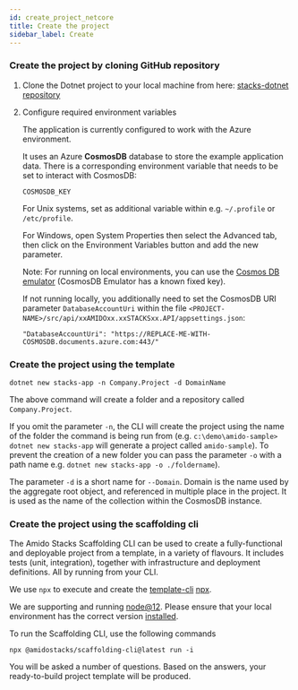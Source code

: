 ```yaml
---
id: create_project_netcore
title: Create the project
sidebar_label: Create
---
```


### Create the project by cloning GitHub repository

1. Clone the Dotnet project to your local machine from here: [stacks-dotnet repository](https://github.com/amido/stacks-dotnet)
2. Configure required environment variables

    The application is currently configured to work with the Azure environment.

    It uses an Azure **CosmosDB** database to store the example application data.
    There is a corresponding environment variable that needs to be set to interact with CosmosDB:

    ```text
    COSMOSDB_KEY
    ```

    For Unix systems, set as additional variable within e.g. `~/.profile` or `/etc/profile`.

    For Windows, open System Properties then select the Advanced tab, then click on the Environment Variables button and add the new parameter.

    Note: For running on local environments, you can use the [Cosmos DB emulator](https://docs.microsoft.com/en-us/azure/cosmos-db/local-emulator?tabs=ssl-netstd21) (CosmosDB Emulator has a known fixed key).

    If not running locally, you additionally need to set the CosmosDB URI parameter `DatabaseAccountUri` within the
    file `<PROJECT-NAME>/src/api/xxAMIDOxx.xxSTACKSxx.API/appsettings.json`:

    ```text
    "DatabaseAccountUri": "https://REPLACE-ME-WITH-COSMOSDB.documents.azure.com:443/"
   ```


### Create the project using the template

````text
dotnet new stacks-app -n Company.Project -d DomainName
````

The above command will create a folder and a repository called `Company.Project`.

If you omit the parameter `-n`, the CLI will create the project using the name of the folder the command is being run from
(e.g. `c:\demo\amido-sample> dotnet new stacks-app` will generate a project called `amido-sample`).
To prevent the creation of a new folder you can pass the parameter `-o` with a path name
e.g. `dotnet new stacks-app -o ./foldername`).

The parameter `-d` is a short name for `--Domain`. Domain is the name used by the aggregate root object,
and referenced in multiple place in the project. It is used as the name of the collection within the CosmosDB instance.


### Create the project using the scaffolding cli

The Amido Stacks Scaffolding CLI can be used to create a fully-functional and deployable project from a template, in a variety of flavours.
It includes tests (unit, integration), together with infrastructure and deployment definitions. All by running from your CLI.

We use `npx` to execute and create the
[template-cli](https://www.npmjs.com/package/@amidostacks/scaffolding-cli)
[npx](https://www.npmjs.com/package/npx).

We are supporting and running [node@12](https://nodejs.org/en/about/releases/).
Please ensure that your local environment has the correct version [installed](https://nodejs.org/en/download/).

To run the Scaffolding CLI, use the following commands

```text
npx @amidostacks/scaffolding-cli@latest run -i
```

You will be asked a number of questions. Based on the answers, your ready-to-build project template will be produced.


